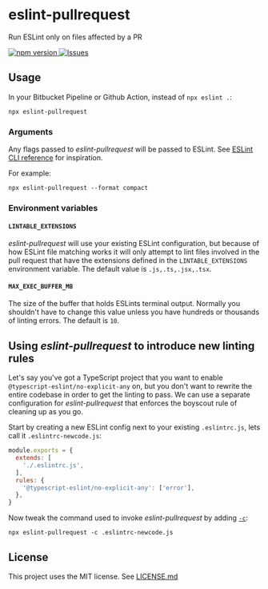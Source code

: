 # eslint-pullrequest

Run ESLint only on files affected by a PR

[ ![npm version](https://img.shields.io/npm/v/eslint-pullrequest.svg?style=flat) ](https://npmjs.org/package/eslint-pullrequest "View this project on npm") [ ![Issues](https://img.shields.io/github/issues/Sleavely/eslint-pullrequest.svg) ](https://github.com/Sleavely/eslint-pullrequest/issues)

## Usage

In your Bitbucket Pipeline or Github Action, instead of `npx eslint .`:
```
npx eslint-pullrequest
```

### Arguments

Any flags passed to _eslint-pullrequest_ will be passed to ESLint. See [ESLint CLI reference](https://eslint.org/docs/latest/use/command-line-interface) for inspiration.

For example:

```
npx eslint-pullrequest --format compact
```

### Environment variables

#### `LINTABLE_EXTENSIONS`

_eslint-pullrequest_ will use your existing ESLint configuration, but because of how ESLint file matching works it will only attempt to lint files involved in the pull request that have the extensions defined in the `LINTABLE_EXTENSIONS` environment variable. The default value is `.js,.ts,.jsx,.tsx`.

#### `MAX_EXEC_BUFFER_MB`

The size of the buffer that holds ESLints terminal output. Normally you shouldn't have to change this value unless you have hundreds or thousands of linting errors. The default is `10`.

## Using _eslint-pullrequest_ to introduce new linting rules

Let's say you've got a TypeScript project that you want to enable `@typescript-eslint/no-explicit-any` on, but you don't want to rewrite the entire codebase in order to get the linting to pass. We can use a separate configuration for _eslint-pullrequest_ that enforces the boyscout rule of cleaning up as you go.

Start by creating a new ESLint config next to your existing `.eslintrc.js`, lets call it `.eslintrc-newcode.js`:

```js
module.exports = {
  extends: [
    './.eslintrc.js',
  ],
  rules: {
    '@typescript-eslint/no-explicit-any': ['error'],
  },
}
```

Now tweak the command used to invoke _eslint-pullrequest_ by adding [`-c`](https://eslint.org/docs/latest/use/command-line-interface#-c---config):

```
npx eslint-pullrequest -c .eslintrc-newcode.js
```

## License

This project uses the MIT license. See [LICENSE.md](./LICENSE.md)
